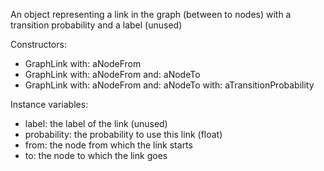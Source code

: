 An object representing a link in the graph (between to nodes) with a transition probability and a label (unused)

Constructors:
- GraphLink with: aNodeFrom
- GraphLink with: aNodeFrom and: aNodeTo
- GraphLink with: aNodeFrom and: aNodeTo with: aTransitionProbability

Instance variables:
- label: the label of the link (unused)
- probability: the probability to use this link (float)
- from: the node from which the link starts
- to: the node to which the link goes